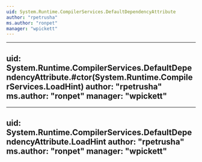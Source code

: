 ```yaml
---
uid: System.Runtime.CompilerServices.DefaultDependencyAttribute
author: "rpetrusha"
ms.author: "ronpet"
manager: "wpickett"
---
```


---
uid: System.Runtime.CompilerServices.DefaultDependencyAttribute.#ctor(System.Runtime.CompilerServices.LoadHint)
author: "rpetrusha"
ms.author: "ronpet"
manager: "wpickett"
---

---
uid: System.Runtime.CompilerServices.DefaultDependencyAttribute.LoadHint
author: "rpetrusha"
ms.author: "ronpet"
manager: "wpickett"
---
